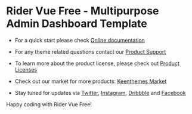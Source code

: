 # Rider Vue Free - Multipurpose Admin Dashboard Template

- For a quick start please check [Online documentation](//preview.keenthemes.com//rider-vue-free-docs/)

- For any theme related questions contact our [Product Support](//keenthemes.com/support)

- To learn more about the product license, please check out [Product Licenses](//keenthemes.com/licensing)

- Check out our market for more products: [Keenthemes Market](//keenthemes.com)

- Stay tuned for updates via [Twitter](//www.twitter.com/keenthemes), [Instagram](//www.instagram.com/keenthemes), [Dribbble](//dribbble.com/keenthemes) and [Facebook](//facebook.com/keenthemes)

Happy coding with Rider Vue Free!